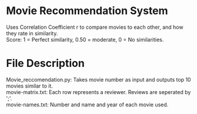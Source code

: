 # Movie Recommendation System
Uses Correlation Coefficient r to compare movies to each other, and how they rate in similarity.<br>
Score: 1 = Perfect similarity, 0.50 = moderate, 0 =  No similarities.<br>
# File Description
Movie_reccomendation.py: Takes movie number as input and outputs top 10 movies similar to it.<br>
movie-matrix.txt: Each row represents a reviewer. Reviews are seperated by ';'.<br>
movie-names.txt: Number and name and year of each movie used.<br>
